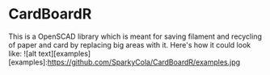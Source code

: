 # CardBoardR
This is a OpenSCAD library which is meant for saving filament and recycling of paper and card by replacing big areas with it. Here's how it could look like:
![alt text][examples]
[examples]:https://github.com/SparkyCola/CardBoardR/examples.jpg

